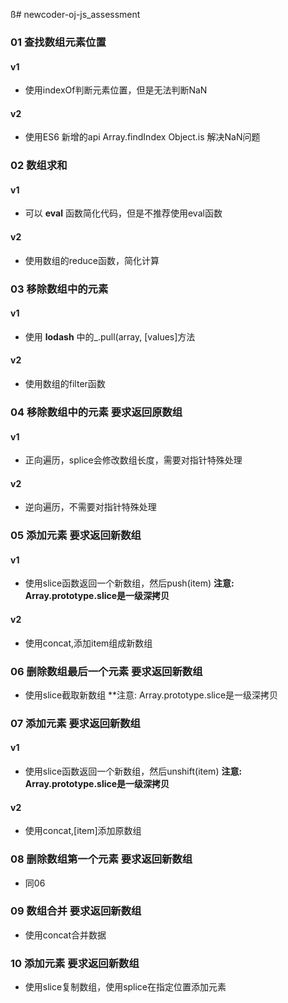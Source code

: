 ß# newcoder-oj-js_assessment

### 01 查找数组元素位置

#### v1
- 使用indexOf判断元素位置，但是无法判断NaN

#### v2
- 使用ES6 新增的api Array.findIndex Object.is 解决NaN问题

### 02 数组求和

#### v1
- 可以 **eval** 函数简化代码，但是不推荐使用eval函数

#### v2
- 使用数组的reduce函数，简化计算

### 03 移除数组中的元素

#### v1
- 使用 **lodash** 中的_.pull(array, [values]方法

#### v2
- 使用数组的filter函数

### 04 移除数组中的元素 **要求返回原数组**

#### v1
- 正向遍历，splice会修改数组长度，需要对指针特殊处理

#### v2
- 逆向遍历，不需要对指针特殊处理

### 05 添加元素 **要求返回新数组**

#### v1
- 使用slice函数返回一个新数组，然后push(item) **注意: Array.prototype.slice是一级深拷贝**

#### v2
- 使用concat,添加item组成新数组

### 06 删除数组最后一个元素 **要求返回新数组**

- 使用slice截取新数组 **注意: Array.prototype.slice是一级深拷贝

### 07 添加元素 **要求返回新数组**

#### v1
- 使用slice函数返回一个新数组，然后unshift(item) **注意: Array.prototype.slice是一级深拷贝**

#### v2
- 使用concat,[item]添加原数组

### 08 删除数组第一个元素 **要求返回新数组**

- 同06

### 09 数组合并 **要求返回新数组**

- 使用concat合并数据

### 10 添加元素 **要求返回新数组**

- 使用slice复制数组，使用splice在指定位置添加元素
